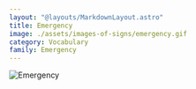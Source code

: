 ```yaml
---
layout: "@layouts/MarkdownLayout.astro"
title: Emergency
image: ./assets/images-of-signs/emergency.gif
category: Vocabulary
family: Emergency
---
```


![Emergency](@signs/emergency.gif)
